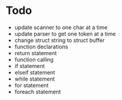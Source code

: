 # Todo
* update scanner to one char at a time
* update parser to get one token at a time
* change struct string to struct buffer
* function declarations
* return statement
* function calling
* if statement
* elseif statement
* while statement
* for statement
* foreach statement